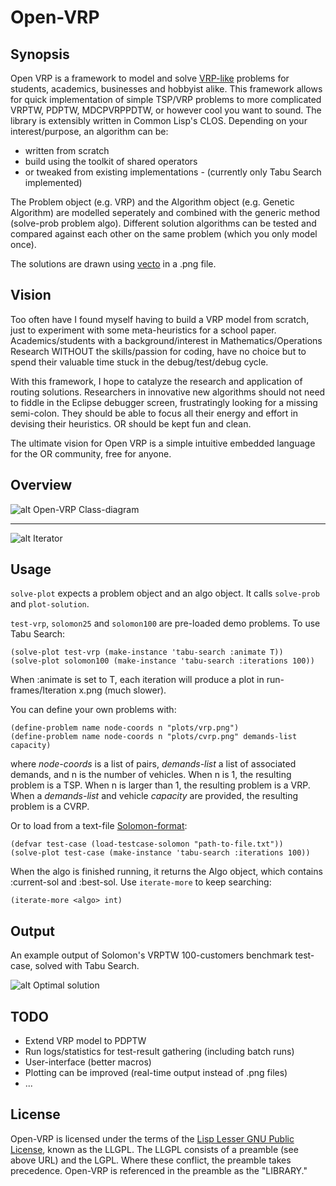 # Open-VRP

## Synopsis

Open VRP is a framework to model and solve [VRP-like](http://neo.lcc.uma.es/radi-aeb/WebVRP/) problems for students, academics, businesses and hobbyist alike. This framework allows for quick implementation of simple TSP/VRP problems to more complicated VRPTW, PDPTW, MDCPVRPPDTW, or however cool you want to sound. The library is extensibly written in Common Lisp's CLOS. Depending on your interest/purpose, an algorithm can be:

* written from scratch
* build using the toolkit of shared operators
* or tweaked from existing implementations - (currently only Tabu Search implemented)

The Problem object (e.g. VRP) and the Algorithm object (e.g. Genetic Algorithm) are modelled seperately and combined with the generic method (solve-prob problem algo). Different solution algorithms can be tested and compared against each other on the same problem (which you only model once).

The solutions are drawn using [vecto](http://www.xach.com/lisp/vecto/) in a .png file.

## Vision

Too often have I found myself having to build a VRP model from scratch, just to experiment with some meta-heuristics for a school paper. Academics/students with a background/interest in Mathematics/Operations Research WITHOUT the skills/passion for coding, have no choice but to spend their valuable time stuck in the debug/test/debug cycle.

With this framework, I hope to catalyze the research and application of routing solutions. Researchers in innovative new algorithms should not need to fiddle in the Eclipse debugger screen, frustratingly looking for a missing semi-colon. They should be able to focus all their energy and effort in devising their heuristics. OR should be kept fun and clean.

The ultimate vision for Open VRP is a simple intuitive embedded language for the OR community, free for anyone.

## Overview

![alt Open-VRP Class-diagram](https://github.com/mck-/Open-VRP/blob/master/class-diagram.png?raw=true "Open-VRP Class-diagram")

---

![alt Iterator](https://github.com/mck-/Open-VRP/blob/master/iterator.png?raw=true "Iterator")

## Usage

`solve-plot` expects a problem object and an algo object. It calls `solve-prob` and `plot-solution`.

`test-vrp`, `solomon25` and `solomon100` are pre-loaded demo problems. To use Tabu Search:

```
(solve-plot test-vrp (make-instance 'tabu-search :animate T))
(solve-plot solomon100 (make-instance 'tabu-search :iterations 100))
```

When :animate is set to T, each iteration will produce a plot in run-frames/Iteration x.png (much slower).

You can define your own problems with:

```
(define-problem name node-coords n "plots/vrp.png")
(define-problem name node-coords n "plots/cvrp.png" demands-list capacity)
```

where *node-coords* is a list of pairs, *demands-list* a list of associated demands, and n is the number of vehicles. When n is 1, the resulting problem is a TSP. When n is larger than 1, the resulting problem is a VRP. When a *demands-list* and vehicle *capacity* are provided, the resulting problem is a CVRP.

Or to load from a text-file [Solomon-format](http://neo.lcc.uma.es/radi-aeb/WebVRP/index.html?/Problem_Instances/CVRPTWInstances.html):

```
(defvar test-case (load-testcase-solomon "path-to-file.txt"))
(solve-plot test-case (make-instance 'tabu-search :iterations 100))
```

When the algo is finished running, it returns the Algo object, which contains :current-sol and :best-sol. Use `iterate-more` to keep searching:

```
(iterate-more <algo> int)
```

## Output

An example output of Solomon's VRPTW 100-customers benchmark test-case, solved with Tabu Search.

![alt Optimal solution](https://github.com/mck-/Open-VRP/blob/master/solomon100-optimal.png?raw=true "Optimal solution")

## TODO

* Extend VRP model to PDPTW
* Run logs/statistics for test-result gathering (including batch runs)
* User-interface (better macros)
* Plotting can be improved (real-time output instead of .png files)
* ...

## License

Open-VRP is licensed under the terms of the [Lisp Lesser GNU
Public License](http://opensource.franz.com/preamble.html), known as
the LLGPL.  The LLGPL consists of a preamble (see above URL) and the
LGPL.  Where these conflict, the preamble takes precedence. 
Open-VRP is referenced in the preamble as the "LIBRARY."
